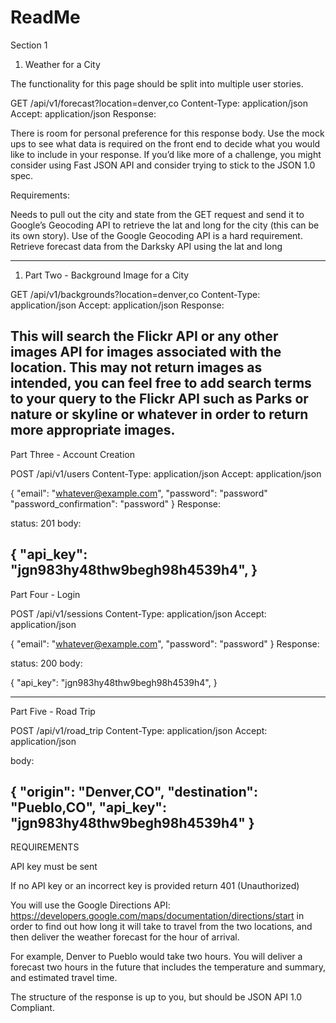 # ReadMe

Section 1

1. Weather for a City

The functionality for this page should be split into multiple user stories.

GET /api/v1/forecast?location=denver,co
Content-Type: application/json
Accept: application/json
Response:

There is room for personal preference for this response body. Use the mock ups to see what data is required on the front end to decide what you would like to include in your response. If you’d like more of a challenge, you might consider using Fast JSON API and consider trying to stick to the JSON 1.0 spec.

Requirements:

Needs to pull out the city and state from the GET request and send it to Google’s Geocoding API to retrieve the lat and long for the city (this can be its own story). Use of the Google Geocoding API is a hard requirement.
Retrieve forecast data from the Darksky API using the lat and long

-------------------------------------------

1. Part Two - Background Image for a City

GET /api/v1/backgrounds?location=denver,co
Content-Type: application/json
Accept: application/json
Response:

This will search the Flickr API or any other images API for images associated with the location. This may not return images as intended, you can feel free to add search terms to your query to the Flickr API such as Parks or nature or skyline or whatever in order to return more appropriate images.
---------------------------------------------------

Part Three - Account Creation

POST /api/v1/users
Content-Type: application/json
Accept: application/json

{
  "email": "whatever@example.com",
  "password": "password"
  "password_confirmation": "password"
}
Response:

status: 201
body:

{
  "api_key": "jgn983hy48thw9begh98h4539h4",
}
---------------------------------------------------


Part Four - Login

POST /api/v1/sessions
Content-Type: application/json
Accept: application/json

{
  "email": "whatever@example.com",
  "password": "password"
}
Response:

status: 200
body:

{
  "api_key": "jgn983hy48thw9begh98h4539h4",
}

---------------------------------------------------


Part Five - Road Trip

POST /api/v1/road_trip
Content-Type: application/json
Accept: application/json

body:

{
  "origin": "Denver,CO",
  "destination": "Pueblo,CO",
  "api_key": "jgn983hy48thw9begh98h4539h4"
}
---------------------------------------------------

REQUIREMENTS

API key must be sent

If no API key or an incorrect key is provided return 401 (Unauthorized)

You will use the Google Directions API: https://developers.google.com/maps/documentation/directions/start in order to find out how long it will take to travel from the two locations, and then deliver the weather forecast for the hour of arrival.

For example, Denver to Pueblo would take two hours.
You will deliver a forecast two hours in the future that includes the temperature and summary, and estimated travel time.

The structure of the response is up to you, but should be JSON API 1.0 Compliant.
